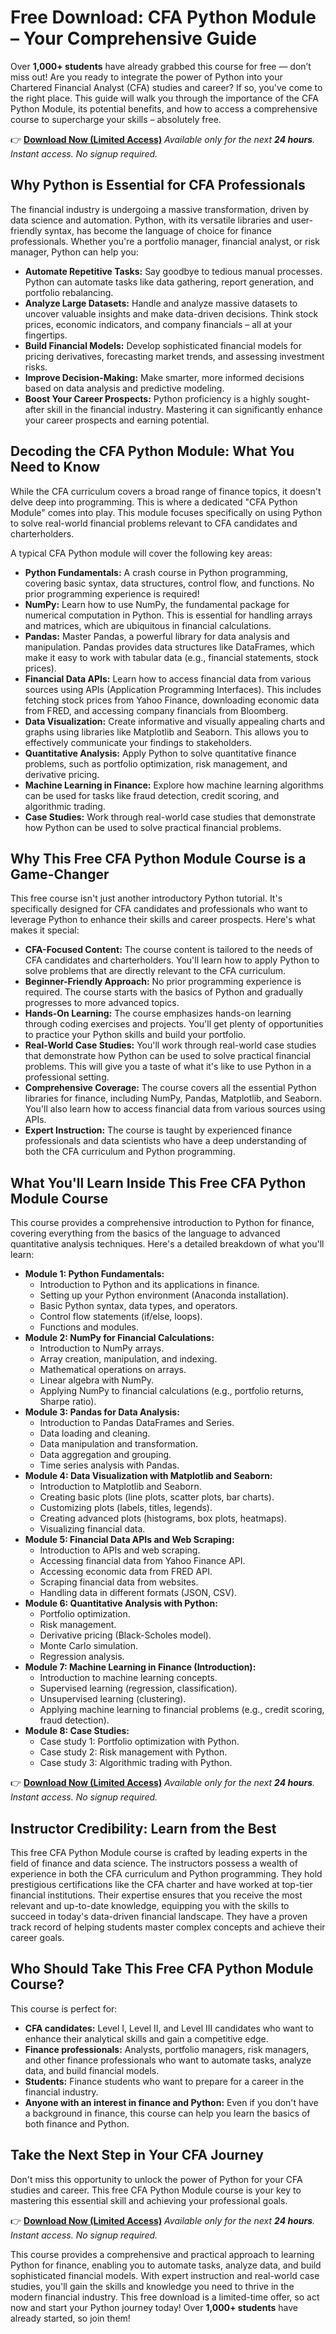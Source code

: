 # Free Download: CFA Python Module – Your Comprehensive Guide

Over **1,000+ students** have already grabbed this course for free — don’t miss out! Are you ready to integrate the power of Python into your Chartered Financial Analyst (CFA) studies and career? If so, you've come to the right place. This guide will walk you through the importance of the CFA Python Module, its potential benefits, and how to access a comprehensive course to supercharge your skills – absolutely free.

👉 [**Download Now (Limited Access)**](https://udemywork.com/cfa-python-module)
_Available only for the next **24 hours**. Instant access. No signup required._

## Why Python is Essential for CFA Professionals

The financial industry is undergoing a massive transformation, driven by data science and automation. Python, with its versatile libraries and user-friendly syntax, has become the language of choice for finance professionals. Whether you're a portfolio manager, financial analyst, or risk manager, Python can help you:

*   **Automate Repetitive Tasks:** Say goodbye to tedious manual processes. Python can automate tasks like data gathering, report generation, and portfolio rebalancing.
*   **Analyze Large Datasets:** Handle and analyze massive datasets to uncover valuable insights and make data-driven decisions. Think stock prices, economic indicators, and company financials – all at your fingertips.
*   **Build Financial Models:** Develop sophisticated financial models for pricing derivatives, forecasting market trends, and assessing investment risks.
*   **Improve Decision-Making:** Make smarter, more informed decisions based on data analysis and predictive modeling.
*   **Boost Your Career Prospects:** Python proficiency is a highly sought-after skill in the financial industry. Mastering it can significantly enhance your career prospects and earning potential.

## Decoding the CFA Python Module: What You Need to Know

While the CFA curriculum covers a broad range of finance topics, it doesn't delve deep into programming. This is where a dedicated "CFA Python Module" comes into play. This module focuses specifically on using Python to solve real-world financial problems relevant to CFA candidates and charterholders.

A typical CFA Python module will cover the following key areas:

*   **Python Fundamentals:** A crash course in Python programming, covering basic syntax, data structures, control flow, and functions. No prior programming experience is required!
*   **NumPy:** Learn how to use NumPy, the fundamental package for numerical computation in Python. This is essential for handling arrays and matrices, which are ubiquitous in financial calculations.
*   **Pandas:** Master Pandas, a powerful library for data analysis and manipulation. Pandas provides data structures like DataFrames, which make it easy to work with tabular data (e.g., financial statements, stock prices).
*   **Financial Data APIs:** Learn how to access financial data from various sources using APIs (Application Programming Interfaces). This includes fetching stock prices from Yahoo Finance, downloading economic data from FRED, and accessing company financials from Bloomberg.
*   **Data Visualization:** Create informative and visually appealing charts and graphs using libraries like Matplotlib and Seaborn. This allows you to effectively communicate your findings to stakeholders.
*   **Quantitative Analysis:** Apply Python to solve quantitative finance problems, such as portfolio optimization, risk management, and derivative pricing.
*   **Machine Learning in Finance:** Explore how machine learning algorithms can be used for tasks like fraud detection, credit scoring, and algorithmic trading.
*   **Case Studies:** Work through real-world case studies that demonstrate how Python can be used to solve practical financial problems.

## Why This Free CFA Python Module Course is a Game-Changer

This free course isn't just another introductory Python tutorial. It's specifically designed for CFA candidates and professionals who want to leverage Python to enhance their skills and career prospects. Here's what makes it special:

*   **CFA-Focused Content:** The course content is tailored to the needs of CFA candidates and charterholders. You'll learn how to apply Python to solve problems that are directly relevant to the CFA curriculum.
*   **Beginner-Friendly Approach:** No prior programming experience is required. The course starts with the basics of Python and gradually progresses to more advanced topics.
*   **Hands-On Learning:** The course emphasizes hands-on learning through coding exercises and projects. You'll get plenty of opportunities to practice your Python skills and build your portfolio.
*   **Real-World Case Studies:** You'll work through real-world case studies that demonstrate how Python can be used to solve practical financial problems. This will give you a taste of what it's like to use Python in a professional setting.
*   **Comprehensive Coverage:** The course covers all the essential Python libraries for finance, including NumPy, Pandas, Matplotlib, and Seaborn. You'll also learn how to access financial data from various sources using APIs.
*   **Expert Instruction:** The course is taught by experienced finance professionals and data scientists who have a deep understanding of both the CFA curriculum and Python programming.

## What You'll Learn Inside This Free CFA Python Module Course

This course provides a comprehensive introduction to Python for finance, covering everything from the basics of the language to advanced quantitative analysis techniques. Here's a detailed breakdown of what you'll learn:

*   **Module 1: Python Fundamentals:**
    *   Introduction to Python and its applications in finance.
    *   Setting up your Python environment (Anaconda installation).
    *   Basic Python syntax, data types, and operators.
    *   Control flow statements (if/else, loops).
    *   Functions and modules.
*   **Module 2: NumPy for Financial Calculations:**
    *   Introduction to NumPy arrays.
    *   Array creation, manipulation, and indexing.
    *   Mathematical operations on arrays.
    *   Linear algebra with NumPy.
    *   Applying NumPy to financial calculations (e.g., portfolio returns, Sharpe ratio).
*   **Module 3: Pandas for Data Analysis:**
    *   Introduction to Pandas DataFrames and Series.
    *   Data loading and cleaning.
    *   Data manipulation and transformation.
    *   Data aggregation and grouping.
    *   Time series analysis with Pandas.
*   **Module 4: Data Visualization with Matplotlib and Seaborn:**
    *   Introduction to Matplotlib and Seaborn.
    *   Creating basic plots (line plots, scatter plots, bar charts).
    *   Customizing plots (labels, titles, legends).
    *   Creating advanced plots (histograms, box plots, heatmaps).
    *   Visualizing financial data.
*   **Module 5: Financial Data APIs and Web Scraping:**
    *   Introduction to APIs and web scraping.
    *   Accessing financial data from Yahoo Finance API.
    *   Accessing economic data from FRED API.
    *   Scraping financial data from websites.
    *   Handling data in different formats (JSON, CSV).
*   **Module 6: Quantitative Analysis with Python:**
    *   Portfolio optimization.
    *   Risk management.
    *   Derivative pricing (Black-Scholes model).
    *   Monte Carlo simulation.
    *   Regression analysis.
*   **Module 7: Machine Learning in Finance (Introduction):**
    *   Introduction to machine learning concepts.
    *   Supervised learning (regression, classification).
    *   Unsupervised learning (clustering).
    *   Applying machine learning to financial problems (e.g., credit scoring, fraud detection).
*   **Module 8: Case Studies:**
    *   Case study 1: Portfolio optimization with Python.
    *   Case study 2: Risk management with Python.
    *   Case study 3: Algorithmic trading with Python.

👉 [**Download Now (Limited Access)**](https://udemywork.com/cfa-python-module)
_Available only for the next **24 hours**. Instant access. No signup required._

## Instructor Credibility: Learn from the Best

This free CFA Python Module course is crafted by leading experts in the field of finance and data science. The instructors possess a wealth of experience in both the CFA curriculum and Python programming. They hold prestigious certifications like the CFA charter and have worked at top-tier financial institutions. Their expertise ensures that you receive the most relevant and up-to-date knowledge, equipping you with the skills to succeed in today's data-driven financial landscape. They have a proven track record of helping students master complex concepts and achieve their career goals.

## Who Should Take This Free CFA Python Module Course?

This course is perfect for:

*   **CFA candidates:** Level I, Level II, and Level III candidates who want to enhance their analytical skills and gain a competitive edge.
*   **Finance professionals:** Analysts, portfolio managers, risk managers, and other finance professionals who want to automate tasks, analyze data, and build financial models.
*   **Students:** Finance students who want to prepare for a career in the financial industry.
*   **Anyone with an interest in finance and Python:** Even if you don't have a background in finance, this course can help you learn the basics of both finance and Python.

## Take the Next Step in Your CFA Journey

Don't miss this opportunity to unlock the power of Python for your CFA studies and career. This free CFA Python Module course is your key to mastering this essential skill and achieving your professional goals.

👉 [**Download Now (Limited Access)**](https://udemywork.com/cfa-python-module)
_Available only for the next **24 hours**. Instant access. No signup required._

This course provides a comprehensive and practical approach to learning Python for finance, enabling you to automate tasks, analyze data, and build sophisticated financial models. With expert instruction and real-world case studies, you'll gain the skills and knowledge you need to thrive in the modern financial industry. This free download is a limited-time offer, so act now and start your Python journey today! Over **1,000+ students** have already started, so join them!
